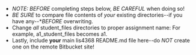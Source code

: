 - *NOTE:* *BEFORE* completing steps below, *BE CAREFUL* when doing so!
- *BE SURE* to compare file contents of *your* existing directories--if you have any--**BEFORE* overwriting. 
- Change *all* student_files directories to proper assignment name: For example, a1_student_files becomes a1.
- Lastly, include **your** main lis4368 README.md file here--do *NOT* create one on the remote Bitbucket site!
